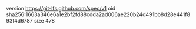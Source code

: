version https://git-lfs.github.com/spec/v1
oid sha256:1663a346e6a1e2bf2fd88cdda2ad006ae220b24d491bb8d28e441f893f4d6787
size 478
